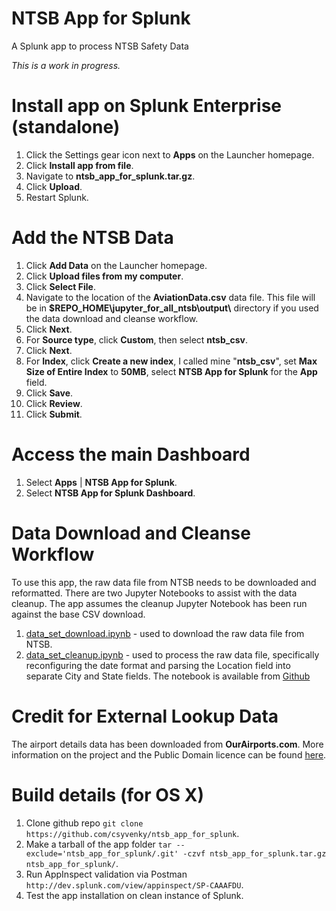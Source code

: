 # NTSB App for Splunk
A Splunk app to process NTSB Safety Data

*This is a work in progress.*

# Install app on Splunk Enterprise (standalone)
1. Click the Settings gear icon next to **Apps** on the Launcher homepage.
2. Click **Install app from file**.
3. Navigate to **ntsb_app_for_splunk.tar.gz**.
4. Click **Upload**.
5. Restart Splunk.

# Add the NTSB Data
1. Click **Add Data** on the Launcher homepage.
2. Click **Upload files from my computer**.
3. Click **Select File**.
4. Navigate to the location of the **AviationData.csv** data file. This file will be in **$REPO_HOME\\jupyter_for_all_ntsb\\output\\** directory if you used the data download and cleanse workflow.
5. Click **Next**.
6. For **Source type**, click **Custom**, then select **ntsb_csv**.
7. Click **Next**.
8. For **Index**, click **Create a new index**, I called mine "**ntsb_csv**", set **Max Size of Entire Index** to **50MB**, select **NTSB App for Splunk** for the **App** field.
9. Click **Save**.
10. Click **Review**.
11. Click **Submit**.

# Access the main Dashboard
1. Select **Apps** | **NTSB App for Splunk**.
2. Select **NTSB App for Splunk Dashboard**.

# Data Download and Cleanse Workflow
To use this app, the raw data file from NTSB needs to be downloaded and reformatted. There are two Jupyter Notebooks to assist with the data cleanup. The app assumes the cleanup Jupyter Notebook has been run against the base CSV download. 
1. [data_set_download.ipynb](https://github.com/csyvenky/jupyter_for_all_ntsb/blob/master/data_set_download.ipynb) - used to download the raw data file from NTSB.
2. [data_set_cleanup.ipynb](https://github.com/csyvenky/jupyter_for_all_ntsb/blob/master/data_set_cleanup.ipynb) - used to process the raw data file, specifically reconfiguring the date format and parsing the Location field into separate City and State fields.
The notebook is available from [Github](https://github.com/csyvenky/jupyter_for_all_ntsb)

# Credit for External Lookup Data
The airport details data has been downloaded from **OurAirports.com**. More information on the project and the Public Domain licence can be found [here](http://ourairports.com/data/).

# Build details (for OS X)
1. Clone github repo `git clone https://github.com/csyvenky/ntsb_app_for_splunk`.
2. Make a tarball of the app folder `tar --exclude='ntsb_app_for_splunk/.git' -czvf ntsb_app_for_splunk.tar.gz ntsb_app_for_splunk/`.
3. Run AppInspect validation via Postman `http://dev.splunk.com/view/appinspect/SP-CAAAFDU`.
4. Test the app installation on clean instance of Splunk.